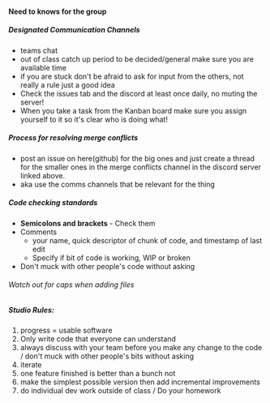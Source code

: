 #### Need to knows for the group

##### Designated Communication Channels
  * teams chat
  * out of class catch up period to be decided/general make sure you are available time
  * if you are stuck don't be afraid to ask for input from the others, not really a rule just a good idea
  * Check the issues tab and the discord at least once daily, no muting the server!
  * When you take a task from the Kanban board make sure you assign yourself to it so it's clear who is doing what!
  
##### Process for resolving merge conflicts
  * post an issue on here(github) for the big ones and just create a thread for the smaller ones in the merge conflicts channel in the discord server linked above.
  * aka use the comms channels that be relevant for the thing

##### Code checking standards
  * **Semicolons and brackets** - Check them
  * Comments
     * your name, quick descriptor of chunk of code, and timestamp of last edit 
     * Specify if bit of code is working, WIP or broken
  * Don't muck with other people's code without asking

###### Watch out for caps when adding files

##### Studio Rules:
1) progress = usable software
2) Only write code that everyone can understand
3) always discuss with your team before you make any change to the code / don't muck with other people's bits without asking
4) iterate
5) one feature finished is better than a bunch not
6) make the simplest possible version then add incremental improvements
7) do individual dev work outside of class / Do your homework
